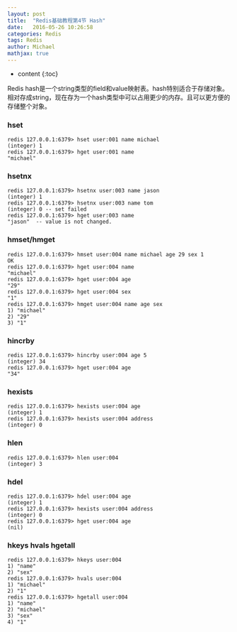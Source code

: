 ```yaml
---
layout: post
title:  "Redis基础教程第4节 Hash"
date:   2016-05-26 10:26:58
categories: Redis
tags: Redis
author: Michael
mathjax: true
---
```


* content
{:toc}

Redis hash是一个string类型的field和value映射表。hash特别适合于存储对象。相对存成string，现在存为一个hash类型中可以占用更少的内存。且可以更方便的存储整个对象。



### hset
```
redis 127.0.0.1:6379> hset user:001 name michael
(integer) 1
redis 127.0.0.1:6379> hget user:001 name
"michael"
```
### hsetnx
```
redis 127.0.0.1:6379> hsetnx user:003 name jason
(integer) 1
redis 127.0.0.1:6379> hsetnx user:003 name tom
(integer) 0 -- set failed
redis 127.0.0.1:6379> hget user:003 name
"jason"  -- value is not changed.
```

### hmset/hmget
```
redis 127.0.0.1:6379> hmset user:004 name michael age 29 sex 1
OK
redis 127.0.0.1:6379> hget user:004 name
"michael"
redis 127.0.0.1:6379> hget user:004 age
"29"
redis 127.0.0.1:6379> hget user:004 sex
"1"
redis 127.0.0.1:6379> hmget user:004 name age sex
1) "michael"
2) "29"
3) "1"
```

### hincrby 
```
redis 127.0.0.1:6379> hincrby user:004 age 5
(integer) 34
redis 127.0.0.1:6379> hget user:004 age
"34"
```

### hexists 
```
redis 127.0.0.1:6379> hexists user:004 age
(integer) 1
redis 127.0.0.1:6379> hexists user:004 address
(integer) 0

```
### hlen 
```
redis 127.0.0.1:6379> hlen user:004
(integer) 3
```

### hdel 
```
redis 127.0.0.1:6379> hdel user:004 age
(integer) 1
redis 127.0.0.1:6379> hexists user:004 address
(integer) 0
redis 127.0.0.1:6379> hget user:004 age
(nil)
```

### hkeys hvals hgetall 
```
redis 127.0.0.1:6379> hkeys user:004
1) "name"
2) "sex"
redis 127.0.0.1:6379> hvals user:004
1) "michael"
2) "1"
redis 127.0.0.1:6379> hgetall user:004
1) "name"
2) "michael"
3) "sex"
4) "1"
```